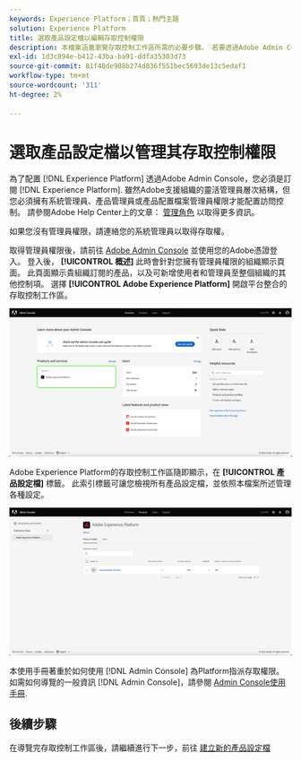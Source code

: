 ```yaml
---
keywords: Experience Platform；首頁；熱門主題
solution: Experience Platform
title: 選取產品設定檔以編輯存取控制權限
description: 本檔案涵蓋瀏覽存取控制工作區所需的必要步驟。 若要透過Adobe Admin Console設定Experience Platform的存取控制，您必須是訂閱Experience Platform之組織的管理員。
exl-id: 1d3c894e-b412-43ba-ba91-ddfa35303d73
source-git-commit: 81f48de908b274d836f551bec5693de13c5edaf1
workflow-type: tm+mt
source-wordcount: '311'
ht-degree: 2%

---
```


# 選取產品設定檔以管理其存取控制權限

為了配置 [!DNL Experience Platform] 透過Adobe Admin Console，您必須是訂閱 [!DNL Experience Platform]. 雖然Adobe支援組織的靈活管理員層次結構，但您必須擁有系統管理員、產品管理員或產品配置檔案管理員權限才能配置訪問控制。 請參閱Adobe Help Center上的文章： [管理角色](https://helpx.adobe.com/enterprise/using/admin-roles.html) 以取得更多資訊。

如果您沒有管理員權限，請連絡您的系統管理員以取得存取權。

取得管理員權限後，請前往 [Adobe Admin Console](https://adminconsole.adobe.com) 並使用您的Adobe憑證登入。 登入後， **[!UICONTROL 概述]** 此時會針對您擁有管理員權限的組織顯示頁面。 此頁面顯示貴組織訂閱的產品，以及可新增使用者和管理員至整個組織的其他控制項。 選擇 **[!UICONTROL Adobe Experience Platform]** 開啟平台整合的存取控制工作區。

![select-product](../images/select-product.png)

Adobe Experience Platform的存取控制工作區隨即顯示，在 **[!UICONTROL 產品設定檔]** 標籤。 此索引標籤可讓您檢視所有產品設定檔，並依照本檔案所述管理各種設定。

![select-product-profile](../images/select-product-profile.png)

本使用手冊著重於如何使用 [!DNL Admin Console] 為Platform指派存取權限。 如需如何導覽的一般資訊 [!DNL Admin Console]，請參閱 [Admin Console使用手冊](https://helpx.adobe.com/tw/enterprise/using/admin-console.html).

## 後續步驟

在導覽完存取控制工作區後，請繼續進行下一步，前往 [建立新的產品設定檔](create-profile.md)
